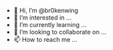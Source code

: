 - 👋 Hi, I’m @br0kenwing
- 👀 I’m interested in ...
- 🌱 I’m currently learning ...
- 💞️ I’m looking to collaborate on ...
- 📫 How to reach me ...

<!---
br0kenwing/br0kenwing is a ✨ special ✨ repository because its `README.md` (this file) appears on your GitHub profile.
You can click the Preview link to take a look at your changes.
--->

